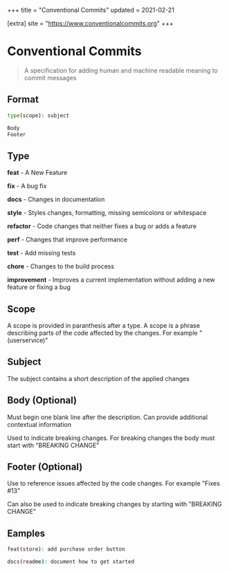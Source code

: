 +++
title = "Conventional Commits"
updated = 2021-02-21

[extra]
site = "https://www.conventionalcommits.org"
+++

# Conventional Commits
> A specification for adding human and machine readable meaning to commit messages


## Format
```bash
type(scope): subject

Body
Footer
```

## Type
**feat** - A New Feature

**fix** - A bug fix

**docs** - Changes in documentation

**style** - Styles changes, formatting, missing semicolons or whitespace

**refactor** - Code changes that neither fixes a bug or adds a feature

**perf** - Changes that improve performance

**test** - Add missing tests

**chore** - Changes to the build process

**improvement** - Improves a current implementation without adding a new feature or fixing a bug

## Scope

A scope is provided in paranthesis after a type. A scope is a phrase describing parts of the code affected by the changes. For example "(userservice)"

## Subject

The subject contains a short description of the applied changes

## Body (Optional)

Must begin one blank line after the description. Can provide additional contextual information

Used to indicate breaking changes. For breaking changes the body must start with "BREAKING CHANGE"

## Footer (Optional)

Use to reference issues affected by the code changes. For example "Fixes #13"

Can also be used to indicate breaking changes by starting with "BREAKING CHANGE"

## Eamples

```bash
feat(store): add purchase order button
```

```bash
docs(readme): document how to get started
```